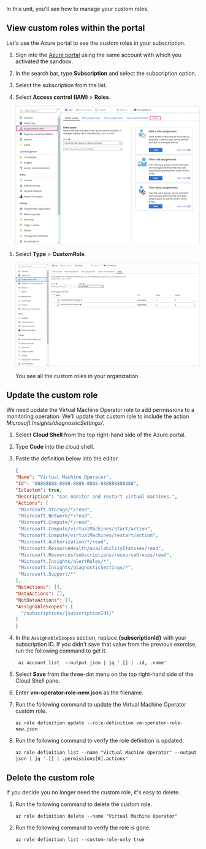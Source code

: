 In this unit, you'll see how to manage your custom roles.

## View custom roles within the portal

Let's use the Azure portal to see the custom roles in your subscription.

1. Sign into the [Azure portal](https://portal.azure.com/learn.docs.microsoft.com?azure-portal=true) using the same account with which you activated the sandbox.
1. In the search bar, type **Subscription** and select the subscription option.
1. Select the subscription from the list.
1. Select **Access control (IAM)** > **Roles**.

    ![Screenshot that how to get to Access control (IAM) and Roles](../media/5-users.png)

1. Select **Type** > **CustomRole**.

    ![Screenshot that shows custom roles selected from drop-down list](../media/5-custom-roles.png)

    You see all the custom roles in your organization.

## Update the custom role

We need update the Virtual Machine Operator role to add permissions to a monitoring operation. We'll update that custom role to include the action _Microsoft.Insights/diagnosticSettings/_.

1. Select **Cloud Shell** from the top right-hand side of the Azure portal.
1. Type **Code** into the cloud shell.
1. Paste the definition below into the editor.


    ```JSON
   {
   "Name": "Virtual Machine Operator",
   "Id": "88888888-8888-8888-8888-888888888888",
   "IsCustom": true,
   "Description": "Can monitor and restart virtual machines.",
   "Actions": [
     "Microsoft.Storage/*/read",
     "Microsoft.Network/*/read",
     "Microsoft.Compute/*/read",
     "Microsoft.Compute/virtualMachines/start/action",
     "Microsoft.Compute/virtualMachines/restart/action",
     "Microsoft.Authorization/*/read",
     "Microsoft.ResourceHealth/availabilityStatuses/read",
     "Microsoft.Resources/subscriptions/resourceGroups/read",
     "Microsoft.Insights/alertRules/*",
     "Microsoft.Insights/diagnosticSettings/*",
     "Microsoft.Support/*"
   ],
   "NotActions": [],
   "DataActions": [],
   "NotDataActions": [],
   "AssignableScopes": [
      "/subscriptions/{subscriptionId1}"
   ]
   }
    ```
1. In the `AssignableScopes` section, replace **{subscriptionId}** with your subscription ID. If you didn't save that value from the previous exercise, run the following command to get it.
   ```azurecli
    az account list  --output json | jq '.[] | .id, .name'
   ```
1. Select **Save** from the three-dot menu on the top right-hand side of the Cloud Shell pane. 
1. Enter **vm-operator-role-new.json** as the filename.
1. Run the following command to update the Virtual Machine Operator custom role.

   ```azurecli
   az role definition update --role-definition vm-operator-role-new.json
   ```
1. Run the following command to verify the role definition is updated.

   ```azurecli
   az role definition list --name "Virtual Machine Operator" --output json | jq '.[] | .permissions[0].actions'
   ```

## Delete the custom role

If you decide you no longer need the custom role, it's easy to delete.

1. Run the following command to delete the custom role.

   ```azurecli
   az role definition delete --name "Virtual Machine Operator"
   ```

1. Run the following command to verify the role is gone.

   ```azurecli
   az role definition list --custom-role-only true
   ```
